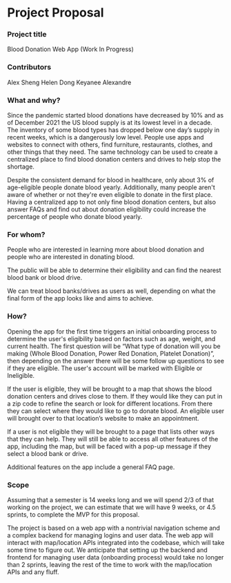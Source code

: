 # Project Proposal

### Project title
Blood Donation Web App (Work In Progress)

### Contributors
Alex Sheng
Helen Dong
Keyanee Alexandre

### What and why?
Since the pandemic started blood donations have decreased by 10% and as of December 2021 the US blood supply is at its lowest level in a decade. The inventory of some blood types has dropped below one day’s supply in recent weeks, which is a dangerously low level. People use apps and websites to connect with others, find furniture,  restaurants, clothes, and other things that they need. The same technology can be used to create a centralized place to find blood donation centers and drives to help stop the shortage.

Despite the consistent demand for blood in healthcare, only about 3% of age-eligible people donate blood yearly. Additionally, many people aren't aware of whether or not they're even eligible to donate in the first place. Having a centralized app to not only fine blood donation centers, but also answer FAQs and find out about donation eligibility could increase the percentage of people who donate blood yearly.

### For whom?
People who are interested in learning more about blood donation and people who are interested in donating blood. 

The public will be able to determine their eligibility and can find the nearest blood bank or blood drive.

We can treat blood banks/drives as users as well, depending on what the final form of the app looks like and aims to achieve. 

### How?
Opening the app for the first time triggers an initial onboarding process to determine the user's eligibility based on factors such as age, weight, and current health. The first question will be “What type of donation will you be making (Whole Blood Donation, Power Red Donation, Platelet Donation)”, then depending on the answer there will be some follow up questions to see if they are eligible. The user's account will be marked with Eligible or Ineligible.

If the user is eligible, they will be brought to a map that shows the blood donation centers and drives close to them. If they would like they can put in a zip code to refine the search or look for different locations. From there they can select where they would like to go to donate blood. An eligible user will brought over to that location’s website to make an appointment.

If a user is not eligible they will be brought to a page that lists other ways that they can help. They will still be able to access all other features of the app, including the map, but will be faced with a pop-up message if they select a blood bank or drive.

Additional features on the app include a general FAQ page.

### Scope
Assuming that a semester is 14 weeks long and we will spend 2/3 of that working on the project, we can estimate that we will have 9 weeks, or 4.5 sprints, to complete the MVP for this proposal. 

The project is based on a web app with a nontrivial navigation scheme and a complex backend for managing logins and user data. The web app will interact with map/location APIs integrated into the codebase, which will take some time to figure out. We anticipate that setting up the backend and frontend for managing user data (onboarding process) would take no longer than 2 sprints, leaving the rest of the time to work with the map/location APIs and any fluff.